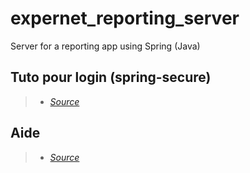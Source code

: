# expernet_reporting_server
Server for a reporting app using Spring (Java)

## Tuto pour login (spring-secure)
> * [*Source*](https://github.com/gustavoponce7/spring-login)

## Aide
> * [*Source*](https://www.callicoder.com/hibernate-spring-boot-jpa-one-to-many-mapping-example/)